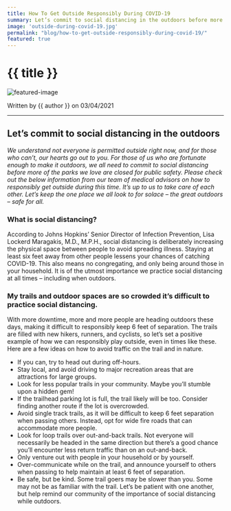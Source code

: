 ```yaml
---
title: How To Get Outside Responsibly During COVID-19
summary: Let’s commit to social distancing in the outdoors before more of the parks we love are closed for public safety. 
image: 'outside-during-covid-19.jpg'
permalink: "blog/how-to-get-outside-responsibly-during-covid-19/"
featured: true
---
```


# {{ title }}

![featured-image]

[featured-image]: /assets/img/blog/{{image}}

Written by {{ author }} on 03/04/2021

---

## Let’s commit to social distancing in the outdoors

*We understand not everyone is permitted outside right now, and for those who can’t, our hearts go out to you. For those of us who are fortunate enough to make it outdoors, we all need to commit to social distancing before more of the parks we love are closed for public safety. Please check out the below information from our team of medical advisors on how to responsibly get outside during this time. It’s up to us to take care of each other. Let’s keep the one place we all look to for solace – the great outdoors – safe for all.*

### What is social distancing?

According to Johns Hopkins’ Senior Director of Infection Prevention, Lisa Lockerd Maragakis, M.D., M.P.H., social distancing is deliberately increasing the physical space between people to avoid spreading illness. Staying at least six feet away from other people lessens your chances of catching COVID-19. This also means no congregating, and only being around those in your household. It is of the utmost importance we practice social distancing at all times – including when outdoors.

### My trails and outdoor spaces are so crowded it’s difficult to practice social distancing.

With more downtime, more and more people are heading outdoors these days, making it difficult to responsibly keep 6 feet of separation. The trails are filled with new hikers, runners, and cyclists, so let’s set a positive example of how we can responsibly play outside, even in times like these.  Here are a few ideas on how to avoid traffic on the trail and in nature. 

- If you can, try to head out during off-hours. 
- Stay local, and avoid driving to major recreation areas that are attractions for large groups. 
- Look for less popular trails in your community. Maybe you’ll stumble upon a hidden gem! 
- If the trailhead parking lot is full, the trail likely will be too. Consider finding another route if the lot is overcrowded. 
- Avoid single track trails, as it will be difficult to keep 6 feet separation when passing others. Instead, opt for wide fire roads that can accommodate more people. 
- Look for loop trails over out-and-back trails. Not everyone will necessarily be headed in the same direction but there’s a good chance you’ll encounter less return traffic than on an out-and-back.
- Only venture out with people in your household or by yourself.  
- Over-communicate while on the trail, and announce yourself to others when passing to help maintain at least 6 feet of separation. 
- Be safe, but be kind. Some trail goers may be slower than you. Some may not be as familiar with the trail. Let’s be patient with one another, but help remind our community of the importance of social distancing while outdoors.